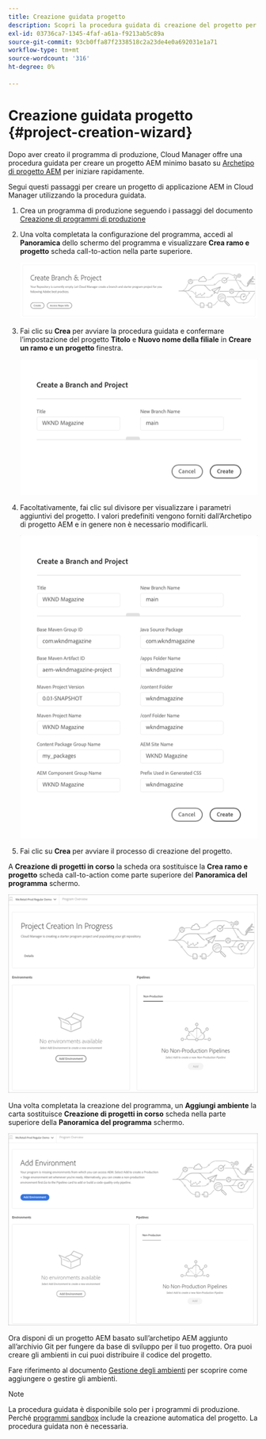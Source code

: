 ```yaml
---
title: Creazione guidata progetto
description: Scopri la procedura guidata di creazione del progetto per velocizzare la configurazione del progetto dopo la creazione del programma di produzione.
exl-id: 03736ca7-1345-4faf-a61a-f9213ab5c89a
source-git-commit: 93cb0ffa87f2338518c2a23de4e0a692031e1a71
workflow-type: tm+mt
source-wordcount: '316'
ht-degree: 0%

---
```


# Creazione guidata progetto {#project-creation-wizard}

Dopo aver creato il programma di produzione, Cloud Manager offre una procedura guidata per creare un progetto AEM minimo basato su [Archetipo di progetto AEM](https://experienceleague.adobe.com/docs/experience-manager-core-components/using/developing/archetype/overview.html) per iniziare rapidamente.

Segui questi passaggi per creare un progetto di applicazione AEM in Cloud Manager utilizzando la procedura guidata.

1. Crea un programma di produzione seguendo i passaggi del documento [Creazione di programmi di produzione](creating-production-programs.md)

1. Una volta completata la configurazione del programma, accedi al **Panoramica** dello schermo del programma e visualizzare **Crea ramo e progetto** scheda call-to-action nella parte superiore.

   ![Assistenza telefonica per la procedura guidata](assets/create-wizard1.png)

1. Fai clic su **Crea** per avviare la procedura guidata e confermare l’impostazione del progetto **Titolo** e **Nuovo nome della filiale** in **Creare un ramo e un progetto** finestra.

   ![Creare un ramo e un progetto](assets/create-wizard2.png)

1. Facoltativamente, fai clic sul divisore per visualizzare i parametri aggiuntivi del progetto. I valori predefiniti vengono forniti dall’Archetipo di progetto AEM e in genere non è necessario modificarli.

   ![Parametri di progetto aggiuntivi](assets/create-wizard5.png)

1. Fai clic su **Crea** per avviare il processo di creazione del progetto.


A **Creazione di progetti in corso** la scheda ora sostituisce la **Crea ramo e progetto** scheda call-to-action come parte superiore del **Panoramica del programma** schermo.

![Creazione del progetto in corso](assets/create-wizard3.png)

Una volta completata la creazione del programma, un **Aggiungi ambiente** la carta sostituisce **Creazione di progetti in corso** scheda nella parte superiore della **Panoramica del programma** schermo.

![Aggiungi ambiente](assets/create-wizard4.png)

Ora disponi di un progetto AEM basato sull’archetipo AEM aggiunto all’archivio Git per fungere da base di sviluppo per il tuo progetto. Ora puoi creare gli ambienti in cui puoi distribuire il codice del progetto.

Fare riferimento al documento [Gestione degli ambienti](/help/implementing/cloud-manager/manage-environments.md) per scoprire come aggiungere o gestire gli ambienti.

>[!NOTE]
>
>La procedura guidata è disponibile solo per i programmi di produzione. Perché [programmi sandbox](introduction-sandbox-programs.md#auto-creation) include la creazione automatica del progetto. La procedura guidata non è necessaria.